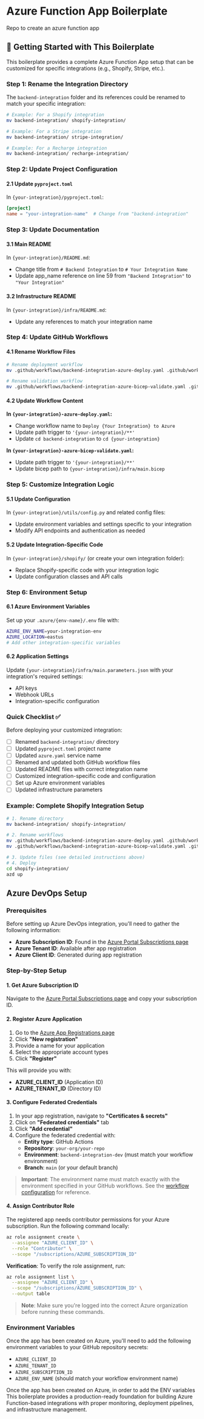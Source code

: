 # Azure Function App Boilerplate

Repo to create an azure function app

## 🚀 Getting Started with This Boilerplate

This boilerplate provides a complete Azure Function App setup that can be
customized for specific integrations (e.g., Shopify, Stripe, etc.).

### Step 1: Rename the Integration Directory

The `backend-integration` folder and its references could be renamed to match
your specific integration:

```bash
# Example: For a Shopify integration
mv backend-integration/ shopify-integration/

# Example: For a Stripe integration  
mv backend-integration/ stripe-integration/

# Example: For a Recharge integration
mv backend-integration/ recharge-integration/
```

### Step 2: Update Project Configuration

#### 2.1 Update `pyproject.toml`

In `{your-integration}/pyproject.toml`:

```toml
[project]
name = "your-integration-name"  # Change from "backend-integration"
```

### Step 3: Update Documentation

#### 3.1 Main README

In `{your-integration}/README.md`:

- Change title from `# Backend Integration` to `# Your Integration Name`
- Update app_name reference on line 59 from `"Backend Integration"` to
  `"Your Integration"`

#### 3.2 Infrastructure README

In `{your-integration}/infra/README.md`:

- Update any references to match your integration name

### Step 4: Update GitHub Workflows

#### 4.1 Rename Workflow Files

```bash
# Rename deployment workflow
mv .github/workflows/backend-integration-azure-deploy.yaml .github/workflows/{your-integration}-azure-deploy.yaml

# Rename validation workflow  
mv .github/workflows/backend-integration-azure-bicep-validate.yaml .github/workflows/{your-integration}-azure-bicep-validate.yaml
```

#### 4.2 Update Workflow Content

**In `{your-integration}-azure-deploy.yaml`:**

- Change workflow name to `Deploy {Your Integration} to Azure`
- Update path trigger to `'{your-integration}/**'`
- Update `cd backend-integration` to `cd {your-integration}`

**In `{your-integration}-azure-bicep-validate.yaml`:**

- Update path trigger to `'{your-integration}/**'`
- Update bicep path to `{your-integration}/infra/main.bicep`

### Step 5: Customize Integration Logic

#### 5.1 Update Configuration

In `{your-integration}/utils/config.py` and related config files:

- Update environment variables and settings specific to your integration
- Modify API endpoints and authentication as needed

#### 5.2 Update Integration-Specific Code

In `{your-integration}/shopify/` (or create your own integration folder):

- Replace Shopify-specific code with your integration logic
- Update configuration classes and API calls

### Step 6: Environment Setup

#### 6.1 Azure Environment Variables

Set up your `.azure/{env-name}/.env` file with:

```bash
AZURE_ENV_NAME=your-integration-env
AZURE_LOCATION=eastus
# Add other integration-specific variables
```

#### 6.2 Application Settings

Update `{your-integration}/infra/main.parameters.json` with your integration's
required settings:

- API keys
- Webhook URLs
- Integration-specific configuration

### Quick Checklist ✅

Before deploying your customized integration:

- [ ] Renamed `backend-integration/` directory
- [ ] Updated `pyproject.toml` project name
- [ ] Updated `azure.yaml` service name
- [ ] Renamed and updated both GitHub workflow files
- [ ] Updated README files with correct integration name
- [ ] Customized integration-specific code and configuration
- [ ] Set up Azure environment variables
- [ ] Updated infrastructure parameters

### Example: Complete Shopify Integration Setup

```bash
# 1. Rename directory
mv backend-integration/ shopify-integration/

# 2. Rename workflows
mv .github/workflows/backend-integration-azure-deploy.yaml .github/workflows/shopify-integration-azure-deploy.yaml
mv .github/workflows/backend-integration-azure-bicep-validate.yaml .github/workflows/shopify-integration-azure-bicep-validate.yaml

# 3. Update files (see detailed instructions above)
# 4. Deploy
cd shopify-integration/
azd up
```


## Azure DevOps Setup

### Prerequisites

Before setting up Azure DevOps integration, you'll need to gather the following information:

- **Azure Subscription ID**: Found in the [Azure Portal Subscriptions page](https://portal.azure.com/#view/Microsoft_Azure_Billing/SubscriptionsBladeV2)
- **Azure Tenant ID**: Available after app registration
- **Azure Client ID**: Generated during app registration

### Step-by-Step Setup

#### 1. Get Azure Subscription ID

Navigate to the [Azure Portal Subscriptions page](https://portal.azure.com/#view/Microsoft_Azure_Billing/SubscriptionsBladeV2) and copy your subscription ID.

#### 2. Register Azure Application

1. Go to the [Azure App Registrations page](https://portal.azure.com/#view/Microsoft_AAD_RegisteredApps/ApplicationsListBlade)
2. Click **"New registration"**
3. Provide a name for your application
4. Select the appropriate account types
5. Click **"Register"**

This will provide you with:
- **AZURE_CLIENT_ID** (Application ID)
- **AZURE_TENANT_ID** (Directory ID)

#### 3. Configure Federated Credentials

1. In your app registration, navigate to **"Certificates & secrets"**
2. Click on **"Federated credentials"** tab
3. Click **"Add credential"**
4. Configure the federated credential with:
   - **Entity type**: GitHub Actions
   - **Repository**: `your-org/your-repo`
   - **Environment**: `backend-integration-dev` (must match your workflow environment)
   - **Branch**: `main` (or your default branch)

> **Important**: The environment name must match exactly with the environment specified in your GitHub workflows. See the [workflow configuration](https://github.com/SatelCreative/azure-function-app-boilerplate/blob/4149c2b6f838b8b2b9ad6a091120674572347ad1/.github/workflows/backend-integration-azure-deploy.yml#L46-L47) for reference.

#### 4. Assign Contributor Role

The registered app needs contributor permissions for your Azure subscription. Run the following command locally:

```bash
az role assignment create \
  --assignee "AZURE_CLIENT_ID" \
  --role "Contributor" \
  --scope "/subscriptions/AZURE_SUBSCRIPTION_ID"
```

**Verification**: To verify the role assignment, run:

```bash
az role assignment list \
  --assignee "AZURE_CLIENT_ID" \
  --scope "/subscriptions/AZURE_SUBSCRIPTION_ID" \
  --output table
```

> **Note**: Make sure you're logged into the correct Azure organization before running these commands.

### Environment Variables

Once the app has been created on Azure, you'll need to add the following environment variables to your GitHub repository secrets:

- `AZURE_CLIENT_ID`
- `AZURE_TENANT_ID` 
- `AZURE_SUBSCRIPTION_ID`
- `AZURE_ENV_NAME` (should match your workflow environment name) 


Once the app has been created on Azure, in order to add the ENV variables
This boilerplate provides a production-ready foundation for building Azure
Function-based integrations with proper monitoring, deployment pipelines, and
infrastructure management.
